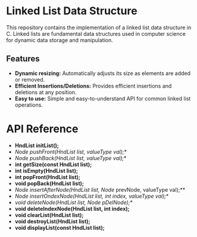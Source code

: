 # Linked List Data Structure

This repository contains the implementation of a linked list data structure in C. Linked lists are fundamental data structures used in computer science for dynamic data storage and manipulation.

## Features

- **Dynamic resizing:** Automatically adjusts its size as elements are added or removed.
- **Efficient Insertions/Deletions:** Provides efficient insertions and deletions at any position.
- **Easy to use:** Simple and easy-to-understand API for common linked list operations.

# API Reference

- **HndList initList();**
- **Node* pushFront(HndList list, valueType val);**
- **Node* pushBack(HndList list, valueType val);**
- **int getSize(const HndList list);**
- **int isEmpty(HndList list);**
- **int popFront(HndList list);**
- **void popBack(HndList list);**
- **Node* insertAfterNode(HndList list, Node* prevNode, valueType val);**
- **Node* insertOndexNode(HndList list, int index, valueType val);**
- **void deleteNode(HndList list, Node* pDelNode);**
- **void deleteIndexNode(HndList list, int index);**
- **void clearList(HndList list);**
- **void destroyList(HndList list);**
- **void displayList(const HndList list);**
